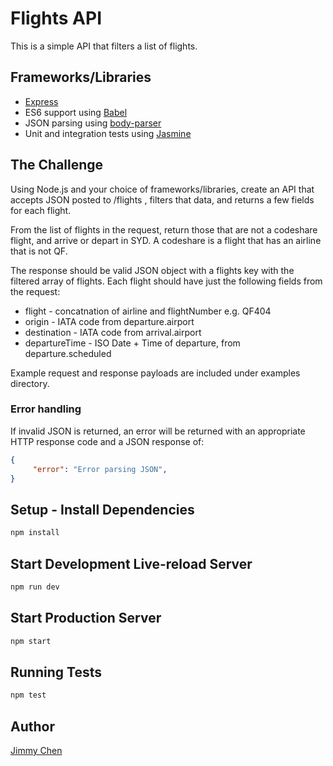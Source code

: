 Flights API
===========
This is a simple API that filters a list of flights.

Frameworks/Libraries
--------------------
- [Express](https://expressjs.com)
- ES6 support using [Babel](https://babeljs.io)
- JSON parsing using [body-parser](https://github.com/expressjs/body-parser)
- Unit and integration tests using [Jasmine](https://jasmine.github.io)

The Challenge
-------------
Using Node.js and your choice of frameworks/libraries, create an API
that accepts JSON posted to /flights , filters that data, and returns
a few fields for each flight.

From the list of flights in the request, return those that are not a
codeshare flight, and arrive or depart in SYD. A codeshare is a flight
that has an airline that is not QF.

The response should be valid JSON object with a flights key with the
filtered array of flights. Each flight should have just the following
fields from the request:
- flight - concatnation of airline and flightNumber e.g. QF404
- origin - IATA code from departure.airport
- destination - IATA code from arrival.airport
- departureTime - ISO Date + Time of departure, from departure.scheduled

Example request and response payloads are included under examples directory.

### Error handling
If invalid JSON is returned, an error will be returned with an appropriate
HTTP response code and a JSON response of:
```json
{
     "error": "Error parsing JSON",
}
```

Setup - Install Dependencies
----------------------------
```sh
npm install
```

Start Development Live-reload Server
------------------------------------
```sh
npm run dev
```

Start Production Server
-----------------------
```sh
npm start
```

Running Tests
-------------
```sh
npm test
```

Author
------
[Jimmy Chen](https://github.com/jchen86)
